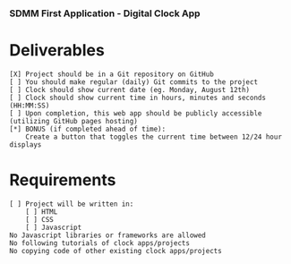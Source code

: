 ### SDMM First Application - Digital Clock App

# Deliverables
    [X] Project should be in a Git repository on GitHub
    [ ] You should make regular (daily) Git commits to the project
    [ ] Clock should show current date (eg. Monday, August 12th)
    [ ] Clock should show current time in hours, minutes and seconds (HH:MM:SS)
    [ ] Upon completion, this web app should be publicly accessible (utilizing GitHub pages hosting)
    [*] BONUS (if completed ahead of time):
        Create a button that toggles the current time between 12/24 hour displays

# Requirements
    [ ] Project will be written in:
        [ ] HTML
        [ ] CSS
        [ ] Javascript
    No Javascript libraries or frameworks are allowed
    No following tutorials of clock apps/projects
    No copying code of other existing clock apps/projects

